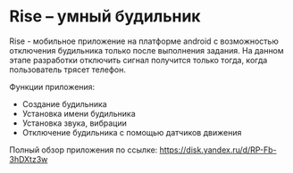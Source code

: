 # **Rise – умный будильник**

Rise - мобильное приложение на платформе android с возможностью отключения будильника только после выполнения задания.
На данном этапе разработки отключить сигнал получится только тогда, когда пользователь трясет телефон.

Функции приложения:
- Создание будильника
- Установка имени будильника
- Установка звука, вибрации
- Отключение будильника с помощью датчиков движения

Полный обзор приложения по ссылке:
https://disk.yandex.ru/d/RP-Fb-3hDXtz3w
